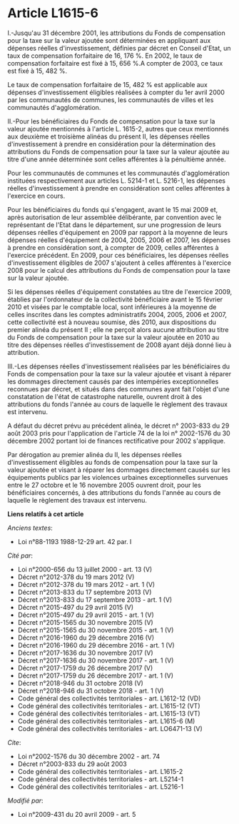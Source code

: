 # Article L1615-6

I.-Jusqu'au 31 décembre 2001, les attributions du Fonds de compensation pour la taxe sur la valeur ajoutée sont déterminées
en appliquant aux dépenses réelles d'investissement, définies par décret en Conseil d'Etat, un taux de compensation
forfaitaire de 16, 176 %. En 2002, le taux de compensation forfaitaire est fixé à 15, 656 %.A compter de 2003, ce taux est
fixé à 15, 482 %. 

Le taux de compensation forfaitaire de 15, 482 % est applicable aux dépenses d'investissement éligibles réalisées à compter
du 1er avril 2000 par les communautés de communes, les communautés de villes et les communautés d'agglomération. 

II.-Pour les bénéficiaires du Fonds de compensation pour la taxe sur la valeur ajoutée mentionnés à l'article L. 1615-2,
autres que ceux mentionnés aux deuxième et troisième alinéas du présent II, les dépenses réelles d'investissement à prendre
en considération pour la détermination des attributions du Fonds de compensation pour la taxe sur la valeur ajoutée au titre
d'une année déterminée sont celles afférentes à la pénultième année. 

Pour les communautés de communes et les communautés d'agglomération instituées respectivement aux articles L. 5214-1 et L.
5216-1, les dépenses réelles d'investissement à prendre en considération sont celles afférentes à l'exercice en cours. 

Pour les bénéficiaires du fonds qui s'engagent, avant le  15 mai 2009 et, après autorisation de leur assemblée délibérante,
par convention avec le représentant de l'Etat dans le département, sur une progression de leurs dépenses réelles d'équipement
en 2009 par rapport à la moyenne de leurs dépenses réelles d'équipement de 2004, 2005, 2006 et 2007, les dépenses à prendre
en considération sont, à compter de 2009, celles afférentes à l'exercice précédent. En 2009, pour ces bénéficiaires, les
dépenses réelles d'investissement éligibles de 2007 s'ajoutent à celles afférentes à l'exercice 2008 pour le calcul des
attributions du Fonds de compensation pour la taxe sur la valeur ajoutée. 

Si les dépenses réelles d'équipement constatées au titre de l'exercice 2009, établies par l'ordonnateur de la collectivité
bénéficiaire avant le 15 février 2010 et visées par le comptable local, sont inférieures à la moyenne de celles inscrites
dans les comptes administratifs 2004, 2005, 2006 et 2007, cette collectivité est à nouveau soumise, dès 2010, aux
dispositions du premier alinéa du présent II ; elle ne perçoit alors aucune attribution au titre du Fonds de compensation
pour la taxe sur la valeur ajoutée en 2010 au titre des dépenses réelles d'investissement de 2008 ayant déjà donné lieu à
attribution. 

III.-Les dépenses réelles d'investissement réalisées par les bénéficiaires du Fonds de compensation pour la taxe sur la
valeur ajoutée et visant à réparer les dommages directement causés par des intempéries exceptionnelles reconnues par décret,
et situés dans des communes ayant fait l'objet d'une constatation de l'état de catastrophe naturelle, ouvrent droit à des
attributions du fonds l'année au cours de laquelle le règlement des travaux est intervenu.

A défaut du décret prévu au précédent alinéa, le décret n° 2003-833 du 29 août 2003 pris pour l'application de l'article 74
de la loi n° 2002-1576 du 30 décembre 2002 portant loi de finances rectificative pour 2002 s'applique. 

Par dérogation au premier alinéa du II, les dépenses réelles d'investissement éligibles au fonds de compensation pour la taxe
sur la valeur ajoutée et visant à réparer les dommages directement causés sur les équipements publics par les violences
urbaines exceptionnelles survenues entre le 27 octobre et le 16 novembre 2005 ouvrent droit, pour les bénéficiaires
concernés, à des attributions du fonds l'année au cours de laquelle le règlement des travaux est intervenu.

**Liens relatifs à cet article**

_Anciens textes_:

  - Loi n°88-1193 1988-12-29 art. 42 par. I

_Cité par_:

  - Loi n°2000-656 du 13 juillet 2000 - art. 13 (V)
  - Décret n°2012-378  du 19 mars 2012 (V)
  - Décret n°2012-378  du 19 mars 2012 - art. 1 (V)
  - Décret n°2013-833 du 17 septembre 2013 (V)
  - Décret n°2013-833 du 17 septembre 2013 - art. 1 (V)
  - Décret n°2015-497 du 29 avril 2015 (V)
  - Décret n°2015-497 du 29 avril 2015 - art. 1 (V)
  - Décret n°2015-1565 du 30 novembre 2015 (V)
  - Décret n°2015-1565 du 30 novembre 2015 - art. 1 (V)
  - Décret n°2016-1960 du 29 décembre 2016 (V)
  - Décret n°2016-1960 du 29 décembre 2016 - art. 1 (V)
  - Décret n°2017-1636 du 30 novembre 2017 (V)
  - Décret n°2017-1636 du 30 novembre 2017 - art. 1 (V)
  - Décret n°2017-1759 du 26 décembre 2017 (V)
  - Décret n°2017-1759 du 26 décembre 2017 - art. 1 (V)
  - Décret n°2018-946 du 31 octobre 2018 (V)
  - Décret n°2018-946 du 31 octobre 2018 - art. 1 (V)
  - Code général des collectivités territoriales - art. L1612-12 (VD)
  - Code général des collectivités territoriales - art. L1615-12 (VT)
  - Code général des collectivités territoriales - art. L1615-13 (VT)
  - Code général des collectivités territoriales - art. L1615-6 (M)
  - Code général des collectivités territoriales - art. LO6471-13 (V)

_Cite_:

  - Loi n°2002-1576 du 30 décembre 2002 - art. 74
  - Décret n°2003-833 du 29 août 2003
  - Code général des collectivités territoriales - art. L1615-2
  - Code général des collectivités territoriales - art. L5214-1
  - Code général des collectivités territoriales - art. L5216-1

_Modifié par_:

  - Loi n°2009-431 du 20 avril 2009 - art. 5
